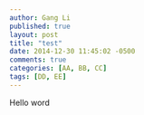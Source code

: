 ```yaml
---
author: Gang Li
published: true
layout: post
title: "test"
date: 2014-12-30 11:45:02 -0500
comments: true
categories: [AA, BB, CC]
tags: [DD, EE]
---
```


Hello word 